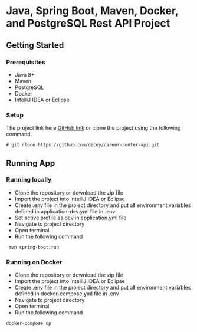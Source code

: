 # Java, Spring Boot, Maven, Docker, and PostgreSQL Rest API Project


## Getting Started


### Prerequisites

- Java 8+
- Maven
- PostgreSQL 
- Docker
- IntelliJ IDEA or Eclipse

### Setup


The project link here [GitHub link](https://github.com/ozcey/career-center-api.git) or  clone the project using the following command. 


```
# git clone https://github.com/ozcey/career-center-api.git
```


## Running App

### Running locally
* Clone the repository or download the zip file
* Import the project into IntelliJ IDEA or Eclipse
* Create .env file in the project directory and put all environment variables defined in application-dev.yml file in .env
* Set active profile as dev in application.yml file
* Navigate to project directory
* Open terminal
* Run the following command

```
 mvn spring-boot:run
```

### Running on Docker
* Clone the repository or download the zip file
* Import the project into IntelliJ IDEA or Eclipse
* Create .env file in the project directory and put all environment variables defined in docker-compose.yml file in .env
* Navigate to project directory
* Open terminal
* Run the following command

```
docker-compose up
```